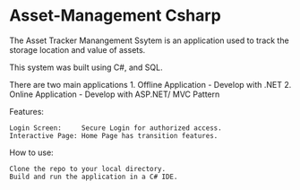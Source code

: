 # Asset-Management Csharp

The Asset Tracker Manangement Ssytem is an application used to track the storage location and value of assets.

This system was built using C#, and SQL.

There are two main applications
    1. Offline Application    - Develop with .NET
    2. Online Application     - Develop with ASP.NET/ MVC Pattern   

Features:

    Login Screen:     Secure Login for authorized access.
    Interactive Page: Home Page has transition features.    

How to use:

    Clone the repo to your local directory.
    Build and run the application in a C# IDE.
